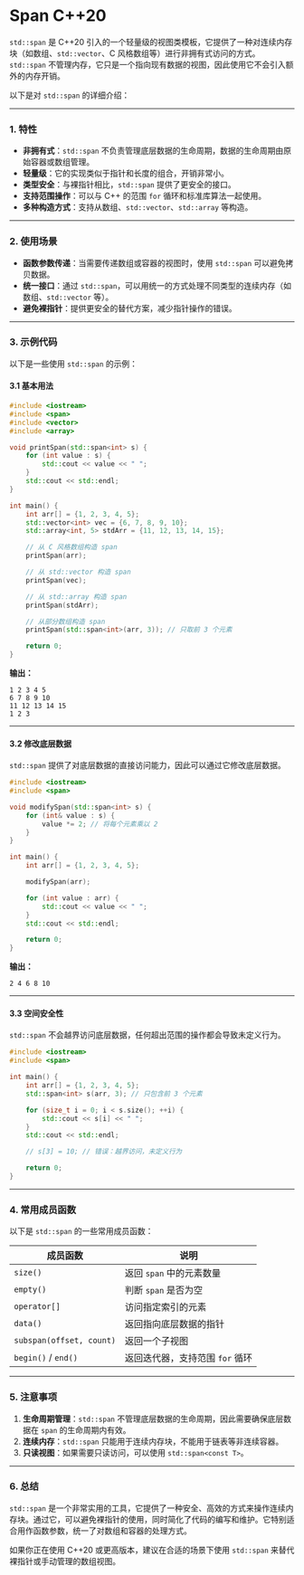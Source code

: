 # Span C++20

`std::span` 是 C++20 引入的一个轻量级的视图类模板，它提供了一种对连续内存块（如数组、`std::vector`、C 风格数组等）进行非拥有式访问的方式。`std::span` 不管理内存，它只是一个指向现有数据的视图，因此使用它不会引入额外的内存开销。

以下是对 `std::span` 的详细介绍：

---

### **1. 特性**
- **非拥有式**：`std::span` 不负责管理底层数据的生命周期，数据的生命周期由原始容器或数组管理。
- **轻量级**：它的实现类似于指针和长度的组合，开销非常小。
- **类型安全**：与裸指针相比，`std::span` 提供了更安全的接口。
- **支持范围操作**：可以与 C++ 的范围 `for` 循环和标准库算法一起使用。
- **多种构造方式**：支持从数组、`std::vector`、`std::array` 等构造。

---

### **2. 使用场景**
- **函数参数传递**：当需要传递数组或容器的视图时，使用 `std::span` 可以避免拷贝数据。
- **统一接口**：通过 `std::span`，可以用统一的方式处理不同类型的连续内存（如数组、`std::vector` 等）。
- **避免裸指针**：提供更安全的替代方案，减少指针操作的错误。

---

### **3. 示例代码**

以下是一些使用 `std::span` 的示例：

#### **3.1 基本用法**
```cpp
#include <iostream>
#include <span>
#include <vector>
#include <array>

void printSpan(std::span<int> s) {
    for (int value : s) {
        std::cout << value << " ";
    }
    std::cout << std::endl;
}

int main() {
    int arr[] = {1, 2, 3, 4, 5};
    std::vector<int> vec = {6, 7, 8, 9, 10};
    std::array<int, 5> stdArr = {11, 12, 13, 14, 15};

    // 从 C 风格数组构造 span
    printSpan(arr);

    // 从 std::vector 构造 span
    printSpan(vec);

    // 从 std::array 构造 span
    printSpan(stdArr);

    // 从部分数组构造 span
    printSpan(std::span<int>(arr, 3)); // 只取前 3 个元素

    return 0;
}
```

**输出：**
```
1 2 3 4 5 
6 7 8 9 10 
11 12 13 14 15 
1 2 3 
```

---

#### **3.2 修改底层数据**
`std::span` 提供了对底层数据的直接访问能力，因此可以通过它修改底层数据。

```cpp
#include <iostream>
#include <span>

void modifySpan(std::span<int> s) {
    for (int& value : s) {
        value *= 2; // 将每个元素乘以 2
    }
}

int main() {
    int arr[] = {1, 2, 3, 4, 5};

    modifySpan(arr);

    for (int value : arr) {
        std::cout << value << " ";
    }
    std::cout << std::endl;

    return 0;
}
```

**输出：**
```
2 4 6 8 10 
```

---

#### **3.3 空间安全性**
`std::span` 不会越界访问底层数据，任何超出范围的操作都会导致未定义行为。

```cpp
#include <iostream>
#include <span>

int main() {
    int arr[] = {1, 2, 3, 4, 5};
    std::span<int> s(arr, 3); // 只包含前 3 个元素

    for (size_t i = 0; i < s.size(); ++i) {
        std::cout << s[i] << " ";
    }
    std::cout << std::endl;

    // s[3] = 10; // 错误：越界访问，未定义行为

    return 0;
}
```

---

### **4. 常用成员函数**
以下是 `std::span` 的一些常用成员函数：

| 成员函数                  | 说明                                   |
|---------------------------|----------------------------------------|
| `size()`                  | 返回 `span` 中的元素数量               |
| `empty()`                 | 判断 `span` 是否为空                   |
| `operator[]`              | 访问指定索引的元素                     |
| `data()`                  | 返回指向底层数据的指针                 |
| `subspan(offset, count)`  | 返回一个子视图                         |
| `begin()` / `end()`       | 返回迭代器，支持范围 `for` 循环         |

---

### **5. 注意事项**
1. **生命周期管理**：`std::span` 不管理底层数据的生命周期，因此需要确保底层数据在 `span` 的生命周期内有效。
2. **连续内存**：`std::span` 只能用于连续内存块，不能用于链表等非连续容器。
3. **只读视图**：如果需要只读访问，可以使用 `std::span<const T>`。

---

### **6. 总结**
`std::span` 是一个非常实用的工具，它提供了一种安全、高效的方式来操作连续内存块。通过它，可以避免裸指针的使用，同时简化了代码的编写和维护。它特别适合用作函数参数，统一了对数组和容器的处理方式。

如果你正在使用 C++20 或更高版本，建议在合适的场景下使用 `std::span` 来替代裸指针或手动管理的数组视图。